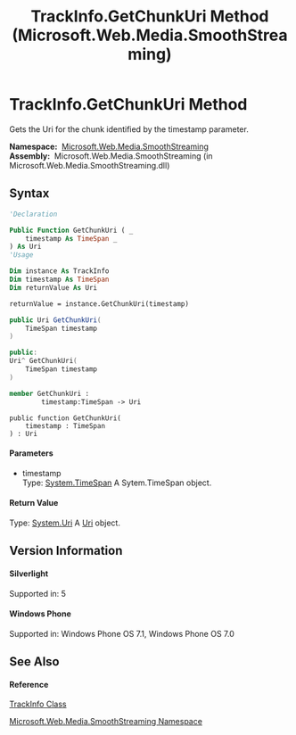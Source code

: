 ﻿---
title: TrackInfo.GetChunkUri Method  (Microsoft.Web.Media.SmoothStreaming)
TOCTitle: GetChunkUri Method
ms:assetid: M:Microsoft.Web.Media.SmoothStreaming.TrackInfo.GetChunkUri(System.TimeSpan)
ms:mtpsurl: https://msdn.microsoft.com/en-us/library/microsoft.web.media.smoothstreaming.trackinfo.getchunkuri(v=VS.95)
ms:contentKeyID: 46307701
ms.date: 05/31/2012
mtps_version: v=VS.95
f1_keywords:
- Microsoft.Web.Media.SmoothStreaming.TrackInfo.GetChunkUri
dev_langs:
- CSharp
- JScript
- VB
- FSharp
- c++
api_location:
- Microsoft.Web.Media.SmoothStreaming.dll
api_name:
- Microsoft.Web.Media.SmoothStreaming.TrackInfo.GetChunkUri
api_type:
- Managed
topic_type:
- apiref
- kbSyntax
product_family_name: VS
ROBOTS: INDEX,FOLLOW
---

# TrackInfo.GetChunkUri Method

Gets the Uri for the chunk identified by the timestamp parameter.

**Namespace:**  [Microsoft.Web.Media.SmoothStreaming](microsoft-web-media-smoothstreaming-namespace_1.md)  
**Assembly:**  Microsoft.Web.Media.SmoothStreaming (in Microsoft.Web.Media.SmoothStreaming.dll)

## Syntax

``` vb
'Declaration

Public Function GetChunkUri ( _
    timestamp As TimeSpan _
) As Uri
'Usage

Dim instance As TrackInfo
Dim timestamp As TimeSpan
Dim returnValue As Uri

returnValue = instance.GetChunkUri(timestamp)
```

``` csharp
public Uri GetChunkUri(
    TimeSpan timestamp
)
```

``` c++
public:
Uri^ GetChunkUri(
    TimeSpan timestamp
)
```

``` fsharp
member GetChunkUri : 
        timestamp:TimeSpan -> Uri 
```

``` jscript
public function GetChunkUri(
    timestamp : TimeSpan
) : Uri
```

#### Parameters

  - timestamp  
    Type: [System.TimeSpan](https://msdn.microsoft.com/en-us/library/269ew577\(v=vs.95\))  
    A Sytem.TimeSpan object.

#### Return Value

Type: [System.Uri](https://msdn.microsoft.com/en-us/library/txt7706a\(v=vs.95\))  
A [Uri](https://msdn.microsoft.com/en-us/library/txt7706a\(v=vs.95\)) object.

## Version Information

#### Silverlight

Supported in: 5  

#### Windows Phone

Supported in: Windows Phone OS 7.1, Windows Phone OS 7.0  

## See Also

#### Reference

[TrackInfo Class](trackinfo-class-microsoft-web-media-smoothstreaming_1.md)

[Microsoft.Web.Media.SmoothStreaming Namespace](microsoft-web-media-smoothstreaming-namespace_1.md)

